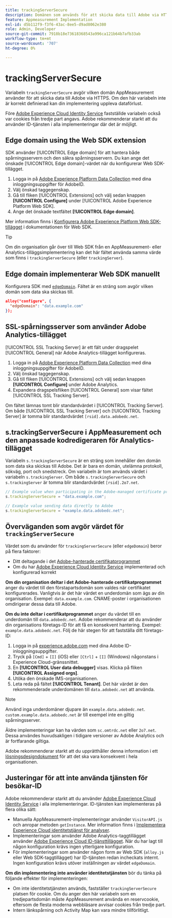 ```yaml
---
title: trackingServerSecure
description: Domänen som används för att skicka data till Adobe via HTTPS.
feature: Appmeasurement Implementation
exl-id: d5b112f9-f3f6-43ac-8ee5-d9ad8062e380
role: Admin, Developer
source-git-commit: 7918b18e73618368543a996ca121b64b7afb33ab
workflow-type: tm+mt
source-wordcount: '707'
ht-degree: 0%

---
```


# trackingServerSecure

Variabeln `trackingServerSecure` avgör vilken domän AppMeasurement använder för att skicka data till Adobe via HTTPS. Om den här variabeln inte är korrekt definierad kan din implementering uppleva dataförlust.

Före [Adobe Experience Cloud Identity Service](https://experienceleague.adobe.com/en/docs/id-service/using/home) fastställde variabeln också var cookies från tredje part angavs. Adobe rekommenderar starkt att du använder ID-tjänsten i alla implementeringar där det är möjligt.

## Edge domain using the Web SDK extension

SDK använder [!UICONTROL Edge domain] för att hantera både spårningsservern och den säkra spårningsservern. Du kan ange det önskade [!UICONTROL Edge domain]-värdet när du konfigurerar Web SDK-tillägget.

1. Logga in på [Adobe Experience Platform Data Collection](https://experience.adobe.com/data-collection) med dina inloggningsuppgifter för AdobeID.
1. Välj önskad taggegenskap.
1. Gå till fliken [!UICONTROL Extensions] och välj sedan knappen **[!UICONTROL Configure]** under [!UICONTROL Adobe Experience Platform Web SDK].
1. Ange det önskade textfältet **[!UICONTROL Edge domain]**.

Mer information finns i [Konfigurera Adobe Experience Platform Web SDK-tillägget](https://experienceleague.adobe.com/docs/experience-platform/edge/extension/web-sdk-extension-configuration.html) i dokumentationen för Web SDK.

>[!TIP]
>
>Om din organisation går över till Web SDK från en AppMeasurement- eller Analytics-tilläggsimplementering kan det här fältet använda samma värde som finns i `trackingServerSecure` (eller `trackingServer`).

## Edge domain implementerar Web SDK manuellt

Konfigurera SDK med [`edgeDomain`](https://experienceleague.adobe.com/en/docs/experience-platform/web-sdk/commands/configure/edgedomain). Fältet är en sträng som avgör vilken domän som data ska skickas till.

```json
alloy("configure", {
  "edgeDomain": "data.example.com"
});
```

## SSL-spårningsserver som använder Adobe Analytics-tillägget

[!UICONTROL SSL Tracking Server] är ett fält under dragspelet [!UICONTROL General] när Adobe Analytics-tillägget konfigureras.

1. Logga in på [Adobe Experience Platform Data Collection](https://experience.adobe.com/data-collection) med dina inloggningsuppgifter för AdobeID.
1. Välj önskad taggegenskap.
1. Gå till fliken [!UICONTROL Extensions] och välj sedan knappen **[!UICONTROL Configure]** under Adobe Analytics.
1. Expandera dragspelsfliken [!UICONTROL General] som visar fältet [!UICONTROL SSL Tracking Server].

Om fältet lämnas tomt blir standardvärdet i [!UICONTROL Tracking Server]. Om både [!UICONTROL SSL Tracking Server] och [!UICONTROL Tracking Server] är tomma blir standardvärdet `[rsid].data.adobedc.net`.

## s.trackingServerSecure i AppMeasurement och den anpassade kodredigeraren för Analytics-tillägget

Variabeln `s.trackingServerSecure` är en sträng som innehåller den domän som data ska skickas till Adobe. Det är bara en domän, utelämna protokoll, sökväg, port och snedstreck. Om variabeln är tom används värdet i variabeln `s.trackingServer`. Om både `s.trackingServerSecure` och `s.trackingServer` är tomma blir standardvärdet `[rsid].2o7.net`.

```js
// Example value when participating in the Adobe-managed certificate program
s.trackingServerSecure = "data.example.com";

// Example value sending data directly to Adobe
s.trackingServerSecure = "example.data.adobedc.net";
```

## Överväganden som avgör värdet för `trackingServerSecure`

Värdet som du använder för `trackingServerSecure` (eller `edgeDomain`) beror på flera faktorer:

* Ditt deltagande i det [Adobe-hanterade certifikatprogrammet](https://experienceleague.adobe.com/en/docs/core-services/interface/data-collection/adobe-managed-cert)
* Om du har [Adobe Experience Cloud Identity Service](https://experienceleague.adobe.com/en/docs/id-service/using/home) implementerad och konfigurerad korrekt

**Om din organisation deltar i det Adobe-hanterade certifikatprogrammet** anger du värdet till den förstapartsdomän som valdes när certifikatet konfigurerades. Vanligtvis är det här värdet en underdomän som ägs av din organisation. Exempel: `data.example.com`. CNAME-poster i organisationen omdirigerar dessa data till Adobe.

**Om du inte deltar i certifikatprogrammet** anger du värdet till en underdomän till `data.adobedc.net`. Adobe rekommenderar att du använder din organisations företags-ID för att få en konsekvent hantering. Exempel: `example.data.adobedc.net`. Följ de här stegen för att fastställa ditt företags-ID:

1. Logga in på [experience.adobe.com](https://experience.adobe.com) med dina Adobe ID-inloggningsuppgifter.
1. Tryck på `[Cmd]` + `[I]` (iOS) eller `[Ctrl]` + `[I]` (Windows) någonstans i Experience Cloud-gränssnittet.
1. En **[!UICONTROL User data debugger]** visas. Klicka på fliken **[!UICONTROL Assigned orgs]**.  
1. Utöka den önskade IMS-organisationen.
1. Leta reda på fältet **[!UICONTROL Tenant]**. Det här värdet är den rekommenderade underdomänen till `data.adobedc.net` att använda.

>[!NOTE]
>
>Använd inga underdomäner djupare än `example.data.adobedc.net`. `custom.example.data.adobedc.net` är till exempel inte en giltig spårningsserver.

Äldre implementeringar kan ha värden som `sc.omtrdc.net` eller `2o7.net`. Dessa användes huvudsakligen i tidigare versioner av Adobe Analytics och är fortfarande giltiga.

Adobe rekommenderar starkt att du upprätthåller denna information i ett [lösningsdesigndokument](../../prepare/solution-design.md) för att det ska vara konsekvent i hela organisationen.

## Justeringar för att inte använda tjänsten för besökar-ID

Adobe rekommenderar starkt att du använder [Adobe Experience Cloud Identity Service](https://experienceleague.adobe.com/en/docs/id-service/using/home) i alla implementeringar. ID-tjänsten kan implementeras på flera olika sätt:

* Manuella AppMeasurement-implementeringar använder `VisitorAPI.js` och anropar metoden `getInstance`. Mer information finns i [Implementera Experience Cloud identitetstjänst för analyser](https://experienceleague.adobe.com/en/docs/id-service/using/implementation/setup-analytics).
* Implementeringar som använder Adobe Analytics-taggtillägget använder [Adobe Experience Cloud ID-tjänsttillägget](https://experienceleague.adobe.com/en/docs/experience-platform/tags/extensions/client/id-service/overview). När du har lagt till någon konfiguration krävs ingen ytterligare konfiguration.
* För implementeringar som använder någon form av Web SDK (`alloy.js` eller Web SDK-taggtillägget) har ID-tjänsten redan incheckats internt. Ingen konfiguration krävs utöver inställningen av värdet `edgeDomain`.

**Om din implementering inte använder identitetstjänsten** bör du tänka på följande effekter för implementeringen:

* Om inte identitetstjänsten används, fastställer `trackingServerSecure` platsen för cookie. Om du anger den här variabeln som en tredjepartsdomän måste AppMeasurement använda en reservcookie, eftersom de flesta moderna webbläsare avvisar cookies från tredje part.
* Intern länkspårning och Activity Map kan vara mindre tillförlitligt.
